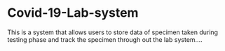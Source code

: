 # Covid-19-Lab-system
This is a system that allows users to store data of specimen taken during testing phase and track the specimen through out the lab system....

